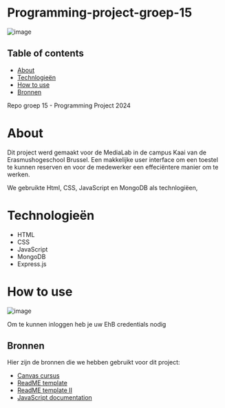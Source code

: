 # Programming-project-groep-15


![image](https://github.com/nouriye/Programming-project-groep-15/assets/133105442/bb2d14e4-3efa-483e-bc9d-f08c2926b95d)

## Table of contents

- [About](https://github.com/nouriye/Programming-project-groep-15/edit/main/README.md#about)
- [Technlogieën](https://github.com/nouriye/Programming-project-groep-15/edit/main/README.md#technologie%C3%ABn)
- [How to use](https://github.com/nouriye/Programming-project-groep-15/edit/main/README.md#how-to-use)
- [Bronnen](https://github.com/nouriye/Programming-project-groep-15/edit/main/README.md#bronnen)





Repo groep 15 - Programming Project 2024

# About

Dit project werd gemaakt voor de MediaLab in de campus Kaai van de Erasmushogeschool Brussel. Een makkelijke user interface om een toestel te kunnen reserven en voor de medewerker een effeciëntere manier om te werken. 

We gebruikte Html, CSS, JavaScript en MongoDB als technlogiëen,

# Technologieën 
- HTML
- CSS
- JavaScript
- MongoDB
- Express.js


# How to use

![image](https://github.com/nouriye/Programming-project-groep-15/assets/133105442/44a4cba4-8a61-49ed-9fd9-fda085085c6f)





Om te kunnen inloggen heb je uw EhB credentials nodig 


















## Bronnen 

Hier zijn de bronnen die we hebben gebruikt voor dit project:

- [Canvas cursus](https://canvas.ehb.be/courses/34803)
- [ReadME template](https://www.drupal.org/docs/develop/managing-a-drupalorg-theme-module-or-distribution-project/documenting-your-project/readmemd-template)
- [ReadME template II](https://github.com/othneildrew/Best-README-Template/blob/master/README.md)
- [JavaScript documentation](https://www.w3schools.com/js/)
